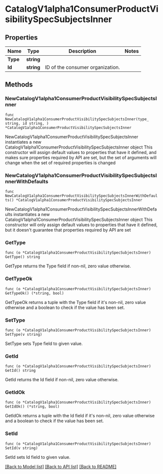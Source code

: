 # CatalogV1alpha1ConsumerProductVisibilitySpecSubjectsInner

## Properties

Name | Type | Description | Notes
------------ | ------------- | ------------- | -------------
**Type** | **string** |  | 
**Id** | **string** | ID of the consumer organization. | 

## Methods

### NewCatalogV1alpha1ConsumerProductVisibilitySpecSubjectsInner

`func NewCatalogV1alpha1ConsumerProductVisibilitySpecSubjectsInner(type_ string, id string, ) *CatalogV1alpha1ConsumerProductVisibilitySpecSubjectsInner`

NewCatalogV1alpha1ConsumerProductVisibilitySpecSubjectsInner instantiates a new CatalogV1alpha1ConsumerProductVisibilitySpecSubjectsInner object
This constructor will assign default values to properties that have it defined,
and makes sure properties required by API are set, but the set of arguments
will change when the set of required properties is changed

### NewCatalogV1alpha1ConsumerProductVisibilitySpecSubjectsInnerWithDefaults

`func NewCatalogV1alpha1ConsumerProductVisibilitySpecSubjectsInnerWithDefaults() *CatalogV1alpha1ConsumerProductVisibilitySpecSubjectsInner`

NewCatalogV1alpha1ConsumerProductVisibilitySpecSubjectsInnerWithDefaults instantiates a new CatalogV1alpha1ConsumerProductVisibilitySpecSubjectsInner object
This constructor will only assign default values to properties that have it defined,
but it doesn't guarantee that properties required by API are set

### GetType

`func (o *CatalogV1alpha1ConsumerProductVisibilitySpecSubjectsInner) GetType() string`

GetType returns the Type field if non-nil, zero value otherwise.

### GetTypeOk

`func (o *CatalogV1alpha1ConsumerProductVisibilitySpecSubjectsInner) GetTypeOk() (*string, bool)`

GetTypeOk returns a tuple with the Type field if it's non-nil, zero value otherwise
and a boolean to check if the value has been set.

### SetType

`func (o *CatalogV1alpha1ConsumerProductVisibilitySpecSubjectsInner) SetType(v string)`

SetType sets Type field to given value.


### GetId

`func (o *CatalogV1alpha1ConsumerProductVisibilitySpecSubjectsInner) GetId() string`

GetId returns the Id field if non-nil, zero value otherwise.

### GetIdOk

`func (o *CatalogV1alpha1ConsumerProductVisibilitySpecSubjectsInner) GetIdOk() (*string, bool)`

GetIdOk returns a tuple with the Id field if it's non-nil, zero value otherwise
and a boolean to check if the value has been set.

### SetId

`func (o *CatalogV1alpha1ConsumerProductVisibilitySpecSubjectsInner) SetId(v string)`

SetId sets Id field to given value.



[[Back to Model list]](../README.md#documentation-for-models) [[Back to API list]](../README.md#documentation-for-api-endpoints) [[Back to README]](../README.md)


